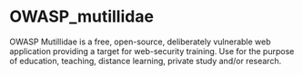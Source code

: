 # OWASP_mutillidae
OWASP Mutillidae is a free, open-source, deliberately vulnerable web application providing a target for web-security training. Use for the purpose of education, teaching, distance learning, private study and/or research.
